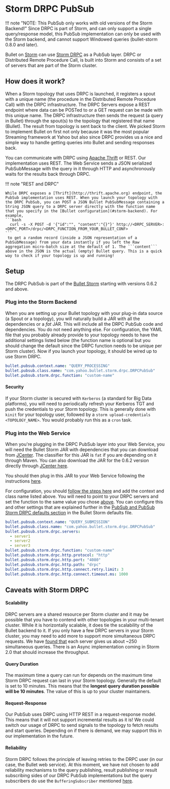# Storm DRPC PubSub

!!! note "NOTE: This PubSub only works with old versions of the Storm Backend!"
    Since DRPC is part of Storm, and can only support a single query/response model, this PubSub implementation can only be used with the Storm backend, and cannot support Windowed queries (bullet-storm 0.8.0 and later).

Bullet on [Storm](https://storm.apache.org/) can use [Storm DRPC](http://storm.apache.org/releases/1.0.0/Distributed-RPC.html) as a PubSub layer. DRPC or Distributed Remote Procedure Call, is built into Storm and consists of a set of servers that are part of the Storm cluster.

## How does it work?

When a Storm topology that uses DRPC is launched, it registers a spout with a unique name (the procedure in the Distributed Remote Procedure Call) with the DRPC infrastructure. The DRPC Servers expose a REST endpoint where data can be POSTed to or a GET request can be made with this unique name. The DRPC infrastructure then sends the request (a query in Bullet) through the spout(s) to the topology that registered that name (Bullet). The result from topology is sent back to the client. We picked Storm to implement Bullet on first not only because it was the most popular Streaming framework at Yahoo but also since DRPC provides us a nice and simple way to handle getting queries into Bullet and sending responses back.

You can communicate with DRPC using [Apache Thrift](https://thrift.apache.org) or REST. Our implementation uses REST. The Web Service sends a JSON serialized PubSubMessage with the query in it through HTTP and asynchronously waits for the results back through DRPC.

!!! note "REST and DRPC"

    While DRPC exposes a [Thrift](http://thrift.apache.org) endpoint, the PubSub implementation uses REST. When you launch your topology with the DRPC PubSub, you can POST a JSON Bullet PubSubMessage containing a String JSON query to a DRPC server directly with the function name that you specify in the [Bullet configuration](#storm-backend). For example,
    ```bash
      curl -s -X POST -d '{"id":"", "content":"{}"}' http://<DRPC_SERVER>:<DRPC_PORT>/drpc/<DRPC_FUNCTION_FROM_YOUR_BULLET_CONF>
    ```
     to get a random record (inside a JSON representation of a PubSubMessage) from your data instantly if you left the Raw aggregation micro-batch size at the default of 1. The ```content``` above in the JSON is the actual (empty) Bullet query. This is a quick way to check if your topology is up and running!

## Setup

The DRPC PubSub is part of the [Bullet Storm](../releases.md#bullet-storm) starting with versions 0.6.2 and above.

### Plug into the Storm Backend

When you are setting up your Bullet topology with your plug-in data source (a Spout or a topology), you will naturally build a JAR with all the dependencies or a *fat* JAR. This will include all the DRPC PubSub code and dependencies. You do not need anything else. For configuration, the YAML file that you probably already provide to your topology needs to have the additional settings listed below (the function name is optional but you should change the default since the DRPC function needs to be unique per Storm cluster). Now if you launch your topology, it should be wired up to use Storm DRPC.

```yaml
bullet.pubsub.context.name: "QUERY_PROCESSING"
bullet.pubsub.class.name: "com.yahoo.bullet.storm.drpc.DRPCPubSub"
bullet.pubsub.storm.drpc.function: "custom-name"
```

#### Security

If your Storm  cluster is secured with ```Kerberos``` (a standard for Big Data platforms), you will need to periodically refresh your Kerberos TGT and push the credentials to your Storm topology. This is generally done with ```kinit``` for your topology user, followed by a ```storm upload-credentials <TOPOLOGY_NAME>```. You would probably run this as a ```cron``` task.

### Plug into the Web Service

When you're plugging in the DRPC PubSub layer into your Web Service, you will need the Bullet Storm JAR with dependencies that you can download from [JCenter](../releases.md#bullet-storm). The classifier for this JAR is ```fat``` if you are depending on it through Maven. You can also download the JAR for the 0.6.2 version directly through [JCenter here](http://jcenter.bintray.com/com/yahoo/bullet/bullet-storm/0.6.2/).

You should then plug in this JAR to your Web Service following the instructions [here](../ws/setup.md#launch).

For configuration, you should [follow the steps here](../ws/setup.md#pubsub-configuration) and add the context and class name listed above. You will need to point to your DRPC servers and set the function to the same value you chose [above](#storm-backend). You can configure this and other settings that are explained further in the [PubSub and PubSub Storm DRPC defaults section](https://github.com/bullet-db/bullet-storm/blob/master/src/main/resources/bullet_storm_defaults.yaml) in the Bullet Storm defaults file.

```yaml
bullet.pubsub.context.name: "QUERY_SUBMISSION"
bullet.pubsub.class.name: "com.yahoo.bullet.storm.drpc.DRPCPubSub"
bullet.pubsub.storm.drpc.servers:
  - server1
  - server2
  - server3
bullet.pubsub.storm.drpc.function: "custom-name"
bullet.pubsub.storm.drpc.http.protocol: "http"
bullet.pubsub.storm.drpc.http.port: "4080"
bullet.pubsub.storm.drpc.http.path: "drpc"
bullet.pubsub.storm.drpc.http.connect.retry.limit: 3
bullet.pubsub.storm.drpc.http.connect.timeout.ms: 1000
```

## Caveats with Storm DRPC

#### Scalability

DRPC servers are a shared resource per Storm cluster and it may be possible that you have to contend with other topologies in your multi-tenant cluster. While it is horizontally scalable, it does tie the scalability of the Bullet backend to it. If you only have a few DRPC servers in your Storm cluster, you may need to add more to support more simultaneous DRPC requests. We have [found that](../backend/storm-performance.md#conclusion_3) each server gives us about ~250 simultaneous queries. There is an Async implementation coming in Storm 2.0 that should increase the throughput.

#### Query Duration

The maximum time a query can run for depends on the maximum time Storm DRPC request can last in your Storm topology. Generally the default is set to 10 minutes. This means that the **longest query duration possible will be 10 minutes**. The value of this is up to your cluster maintainers.

#### Request-Response

Our PubSub uses DRPC using HTTP REST in a request-response model. This means that it will not support incremental results as it is! We could switch our usage of DRPC to send signals to the topology to fetch results and start queries. Depending on if there is demand, we may support this in our implementation in the future.

#### Reliability

Storm DRPC follows the principle of leaving retries to the DRPC user (in our case, the Bullet web service). At this moment, we have not chosen to add reliability mechanisms to the query publishing, result publishing or result subscribing sides of our DRPC PubSub implementations but the query subscribers do use the ```BufferingSubscriber``` mentioned [here](architecture.md#reliability).
